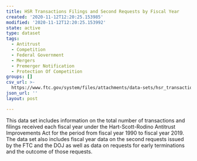 ```yaml
---
title: HSR Transactions Filings and Second Requests by Fiscal Year
created: '2020-11-12T12:20:25.153985'
modified: '2020-11-12T12:20:25.153992'
state: active
type: dataset
tags:
  - Antitrust
  - Competition
  - Federal Government
  - Mergers
  - Premerger Notification
  - Protection Of Competition
groups: []
csv_url: >-
  https://www.ftc.gov/system/files/attachments/data-sets/hsr_transactions_filings_second_requests_by_fy_dictionary-2019-q4.csv
json_url: ''
layout: post

---
```

This data set includes information on the total number of transactions and filings received each fiscal year under the Hart-Scott-Rodino Antitrust Improvements Act for the period from fiscal year 1990 to fiscal year 2019. The data set also includes fiscal year data on the second requests issued by the FTC and the DOJ as well as data on requests for early terminations and the outcome of those requests.
